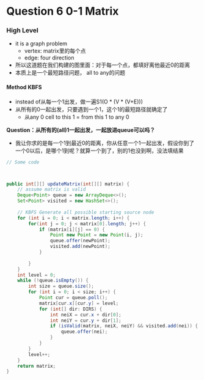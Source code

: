 # Question 6 0-1 Matrix

### High Level

* it is a graph problem
  * vertex: matrix里的每个点
  * edge: four direction
* 所以这道题在我们构建的图里面：对于每一个点，都填好离他最近0的距离
* 本质上是一个最短路径问题， all to any的问题

#### Method KBFS

* instead of从每一个1出发，做一遍S1(O \* (V \* (V+E)))
* 从所有的0一起出发，只要遇到一个1，这个1的最短路径就确定了
  * 从any 0 cell to this 1 = from this 1 to any 0

**Question：从所有的(all)1一起出发，一起放进queue可以吗？**

* 我让你求的是每一个1到最近0的距离，你从任意一个1一起出发，假设你到了一个0以后，是哪个1到呢？就算一个到了，别的1也没到啊，没法填结果



```java
// Some code



public int[][] updateMatrix(int[][] matrix) {
    // assume matrix is valid
    Deque<Point> queue = new ArrayDeque<>();
    Set<Point> visited = new HashSet<>();
    
    // KBFS Generate all possible starting source node
    for (int i = 0; i < matrix.length; i++) {
        for(int j = 0; j < matrix[0].length; j++) {
            if (matrix[i][j] == 0) {
                Point new Point = new Point(i, j);
                queue.offer(newPoint);
                visited.add(newPoint);
            }
        
        }
    }
    int level = 0;
    while (!queue.isEmpty()) {
        int size = queue.size();
        for (int i = 0; i < size; i++) {
            Point cur = queue.poll();
            matrix[cur.x][cur.y] = level;
            for (int[] dir: DIRS) {
                int neiX = cur.x + dir[0];
                int neiY = cur.y + dir[1];
                if (isValid(matrix, neiX, neiY) && visited.add(nei)) {
                    queue.offer(nei);
                }
            }
        }
        level++;
    }
    return matrix;
}
```

